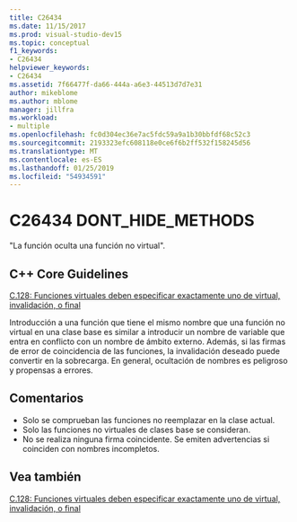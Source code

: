 ```yaml
---
title: C26434
ms.date: 11/15/2017
ms.prod: visual-studio-dev15
ms.topic: conceptual
f1_keywords:
- C26434
helpviewer_keywords:
- C26434
ms.assetid: 7f66477f-da66-444a-a6e3-44513d7d7e31
author: mikeblome
ms.author: mblome
manager: jillfra
ms.workload:
- multiple
ms.openlocfilehash: fc0d304ec36e7ac5fdc59a9a1b30bbfdf68c52c3
ms.sourcegitcommit: 2193323efc608118e0ce6f6b2ff532f158245d56
ms.translationtype: MT
ms.contentlocale: es-ES
ms.lasthandoff: 01/25/2019
ms.locfileid: "54934591"
---
```

# <a name="c26434-donthidemethods"></a>C26434 DONT_HIDE_METHODS

"La función oculta una función no virtual".

## <a name="c-core-guidelines"></a>C++ Core Guidelines

[C.128: Funciones virtuales deben especificar exactamente uno de virtual, invalidación, o final](https://github.com/isocpp/CppCoreGuidelines/blob/master/CppCoreGuidelines.md)

Introducción a una función que tiene el mismo nombre que una función no virtual en una clase base es similar a introducir un nombre de variable que entra en conflicto con un nombre de ámbito externo. Además, si las firmas de error de coincidencia de las funciones, la invalidación deseado puede convertir en la sobrecarga. En general, ocultación de nombres es peligroso y propensas a errores.

## <a name="remarks"></a>Comentarios

- Solo se comprueban las funciones no reemplazar en la clase actual.
- Solo las funciones no virtuales de clases base se consideran.
- No se realiza ninguna firma coincidente. Se emiten advertencias si coinciden con nombres incompletos.

## <a name="see-also"></a>Vea también

[C.128: Funciones virtuales deben especificar exactamente uno de virtual, invalidación, o final](https://github.com/isocpp/CppCoreGuidelines/blob/master/CppCoreGuidelines.md)
